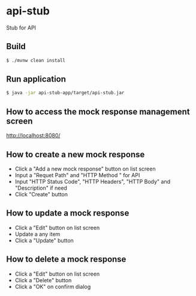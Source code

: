 # api-stub
Stub for API

## Build

```bash
$ ./mvnw clean install
```

## Run application

```bash
$ java -jar api-stub-app/target/api-stub.jar
```

## How to access the mock response management screen

[http://localhost:8080/](http://localhost:8080/)

## How to create a new mock response

* Click a "Add a new mock response" button on list screen
* Input a "Requet Path" and "HTTP Method " for API
* Input "HTTP Status Code", "HTTP Headers", "HTTP Body" and "Description" if need
* Click "Create" button

## How to update a mock response

* Click a "Edit" button on list screen
* Update a any item
* Click a "Update" button

## How to delete a mock response

* Click a "Edit" button on list screen
* Click a "Delete" button
* Click a "OK" on confirm dialog

